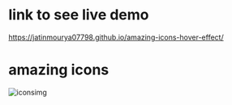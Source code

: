 # link to see live demo
https://jatinmourya07798.github.io/amazing-icons-hover-effect/
# amazing icons 
![iconsimg](https://user-images.githubusercontent.com/55657605/126939294-53d57949-fae5-4ad6-b4b3-d16225600397.png)
